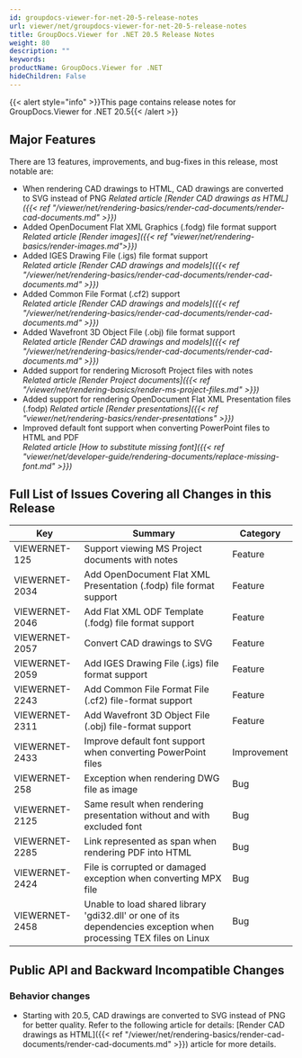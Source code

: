 ```yaml
---
id: groupdocs-viewer-for-net-20-5-release-notes
url: viewer/net/groupdocs-viewer-for-net-20-5-release-notes
title: GroupDocs.Viewer for .NET 20.5 Release Notes
weight: 80
description: ""
keywords: 
productName: GroupDocs.Viewer for .NET
hideChildren: False
---
```

{{< alert style="info" >}}This page contains release notes for GroupDocs.Viewer for .NET 20.5{{< /alert >}}

## Major Features

There are 13 features, improvements, and bug-fixes in this release, most notable are:

* When rendering CAD drawings to HTML, CAD drawings are converted to SVG instead of PNG
*Related article [Render CAD drawings as HTML]({{< ref "/viewer/net/rendering-basics/render-cad-documents/render-cad-documents.md" >}})*
* Added OpenDocument Flat XML Graphics (.fodg) file format support  
*Related article [Render images]({{< ref "viewer/net/rendering-basics/render-images.md">}})*
* Added IGES Drawing File (.igs) file format support  
*Related article [Render CAD drawings and models]({{< ref "/viewer/net/rendering-basics/render-cad-documents/render-cad-documents.md" >}})*
* Added Common File Format (.cf2) support  
*Related article [Render CAD drawings and models]({{< ref "/viewer/net/rendering-basics/render-cad-documents/render-cad-documents.md" >}})*
* Added Wavefront 3D Object File (.obj) file format support  
*Related article [Render CAD drawings and models]({{< ref "/viewer/net/rendering-basics/render-cad-documents/render-cad-documents.md" >}})*
* Added support for rendering Microsoft Project files with notes  
*Related article [Render Project documents]({{< ref "/viewer/net/rendering-basics/render-ms-project-files.md" >}})*
* Added support for rendering OpenDocument Flat XML Presentation files (.fodp)
*Related article [Render presentations]({{< ref "viewer/net/rendering-basics/render-presentations" >}})*
* Improved default font support when converting PowerPoint files to HTML and PDF  
*Related article [How to substitute missing font]({{< ref "viewer/net/developer-guide/rendering-documents/replace-missing-font.md" >}})*

## Full List of Issues Covering all Changes in this Release

| Key | Summary | Category |
| --- | --- | --- |
| VIEWERNET-125 | Support viewing MS Project documents with notes | Feature |
| VIEWERNET-2034 | Add OpenDocument Flat XML Presentation (.fodp) file format support | Feature |
| VIEWERNET-2046 | Add Flat XML ODF Template (.fodg) file format support | Feature |
| VIEWERNET-2057 | Convert CAD drawings to SVG | Feature |
| VIEWERNET-2059 | Add IGES Drawing File (.igs) file format support | Feature |
| VIEWERNET-2243 | Add Common File Format File (.cf2) file-format support | Feature |
| VIEWERNET-2311 | Add Wavefront 3D Object File (.obj) file-format support | Feature |
| VIEWERNET-2433 | Improve default font support when converting PowerPoint files | Improvement |
| VIEWERNET-258 | Exception when rendering DWG file as image | Bug |
| VIEWERNET-2125 | Same result when rendering presentation without and with excluded font | Bug |
| VIEWERNET-2285 | Link represented as span when rendering PDF into HTML | Bug |
| VIEWERNET-2424 | File is corrupted or damaged exception when converting MPX file | Bug |
| VIEWERNET-2458 | Unable to load shared library 'gdi32.dll' or one of its dependencies exception when processing TEX files on Linux | Bug |

## Public API and Backward Incompatible Changes

### Behavior changes

* Starting with 20.5, CAD drawings are converted to SVG instead of PNG for better quality. Refer to the following article for details: [Render CAD drawings as HTML]({{< ref "/viewer/net/rendering-basics/render-cad-documents/render-cad-documents.md" >}}) article for more details.
